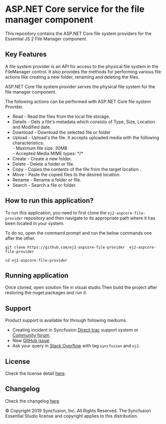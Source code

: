 # ASP.NET Core service for the file manager component

This repository contains the ASP.NET Core file system providers for the Essential JS 2 File Manager component.

## Key Features

A file system provider is an API for access to the physical file system in the FileManager control. It also provides the methods for performing various file actions like creating a new folder, renaming and deleting the files.

ASP.NET Core file system provider serves the physical file system for the file manager component.

The following actions can be performed with ASP.NET Core file system Provider.

- Read      - Read the files from the local file storage.
- Details   - Gets a file's metadata which consists of Type, Size, Location and Modified date.
- Download  - Download the selected file or folder
- Upload    - Upload's the file. It accepts uploaded media with the following characteristics: <br />
                - Maximum file size:  30MB <br />
                - Accepted Media MIME types: \*/* <br />
- Create    - Create a new folder.
- Delete    - Delete a folder or file.
- Copy      - Copies the contents of the file from the target location .
- Move      - Paste the copied files to the desired location.
- Rename    - Rename a folder or file.
- Search    - Search a file or folder.

## How to run this application?

To run this application, you need to first clone the `ej2-aspcore-file-provider` repository and then navigate to its appropriate path where it has been located in your system.

To do so, open the command prompt and run the below commands one after the other.

```
git clone https://github.com/ej2-aspcore-file-provider  ej2-aspcore-file-provider

cd ej2-aspcore-file-provider

```

## Running application

Once cloned, open solution file in visual studio.Then build the project after restoring the nuget packages and run it.

## Support

Product support is available for through following mediums.

* Creating incident in Syncfusion [Direct-trac](https://www.syncfusion.com/support/directtrac/incidents?utm_source=npm&utm_campaign=filemanager) support system or [Community forum](https://www.syncfusion.com/forums/essential-js2?utm_source=npm&utm_campaign=filemanager).
* New [GitHub issue](https://github.com/syncfusion/ej2-javascript-ui-controls/issues/new).
* Ask your query in [Stack Overflow](https://stackoverflow.com/?utm_source=npm&utm_campaign=filemanager) with tag `syncfusion` and `ej2`.

## License

Check the license detail [here](https://github.com/syncfusion/ej2-javascript-ui-controls/blob/master/license).

## Changelog

Check the changelog [here](https://github.com/syncfusion/ej2-javascript-ui-controls/blob/master/controls/filemanager/CHANGELOG.md)

© Copyright 2019 Syncfusion, Inc. All Rights Reserved. The Syncfusion Essential Studio license and copyright applies to this distribution.